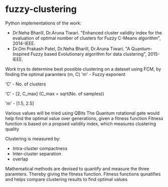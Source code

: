 # fuzzy-clustering
Python implementations of the work:
- Dr.Neha Bharill, Dr.Aruna Tiwari. "Enhanced cluster validity index for the evaluation of optimal number of clusters for Fuzzy C-Means     algorithm", 2014-IEEE.
- Dr.Om Prakash Patel, Dr.Neha Bharill, Dr.Aruna Tiwari. "A Quantum-Inspired Fuzzy based Evolutionary algorithm for data clustering",       2015-IEEE.


Work trys to determine best possible clustering on a dataset using FCM, by finding the optimal paramters (m, C)
'm' - Fuzzy exponent

'C' - No. of clusters 

'C' - [2, C_max] (C_max = sqrt(No. of samples))

'm' - [1.5, 2.5]

Various values will be tried using QBits
The Quantum rotational gate would help find the optimal value over generations, given a fitness function
Fitness function is based on a propsed validity index, which measures clustering quality

Clustering is measured by:
- Intra-cluster compactness
- Inter-cluster separation 
- overlap

Mathematical methods are devised to quantify and measure the three paramters. Thereby giving the fitness function.
Fitness functions qunatifies and helps compare clustering results to find optimal values
